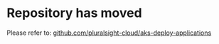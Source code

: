 # Repository has moved

Please refer to: [github.com/pluralsight-cloud/aks-deploy-applications](https://github.com/pluralsight-cloud/aks-deploy-applications)